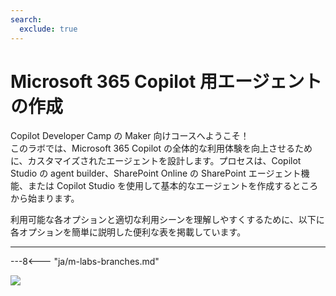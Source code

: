 ```yaml
---
search:
  exclude: true
---
```

# Microsoft 365 Copilot 用エージェントの作成

Copilot Developer Camp の Maker 向けコースへようこそ！  
このラボでは、Microsoft 365 Copilot の全体的な利用体験を向上させるために、カスタマイズされたエージェントを設計します。プロセスは、Copilot Studio の agent builder、SharePoint Online の SharePoint エージェント機能、または Copilot Studio を使用して基本的なエージェントを作成するところから始まります。

利用可能な各オプションと適切な利用シーンを理解しやすくするために、以下に各オプションを簡単に説明した便利な表を掲載しています。

---

---8<--- "ja/m-labs-branches.md"

<img src="https://m365-visitor-stats.azurewebsites.net/copilot-camp/make/index" />